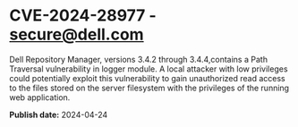 # CVE-2024-28977 - secure@dell.com

Dell Repository Manager, versions 3.4.2 through 3.4.4,contains a Path Traversal vulnerability in logger module. A local attacker with low privileges could potentially exploit this vulnerability to gain unauthorized read access to the files stored on the server filesystem with the privileges of the running web application.

**Publish date:** 2024-04-24
